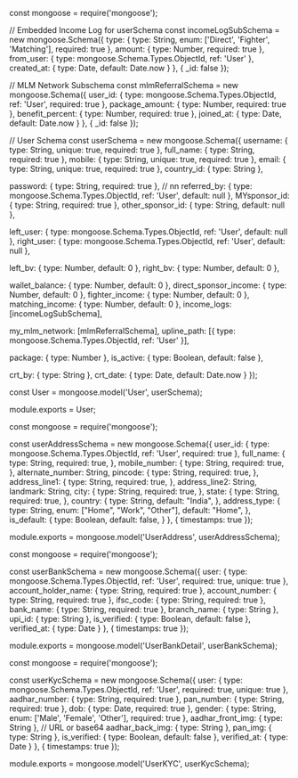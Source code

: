 const mongoose = require('mongoose');

// Embedded Income Log for userSchema
const incomeLogSubSchema = new mongoose.Schema({
  type: { type: String, enum: ['Direct', 'Fighter', 'Matching'], required: true },
  amount: { type: Number, required: true },
  from_user: { type: mongoose.Schema.Types.ObjectId, ref: 'User' },
  created_at: { type: Date, default: Date.now }
}, { _id: false });

// MLM Network Subschema
const mlmReferralSchema = new mongoose.Schema({
  user_id: { type: mongoose.Schema.Types.ObjectId, ref: 'User', required: true },
  package_amount: { type: Number, required: true },
  benefit_percent: { type: Number, required: true },
  joined_at: { type: Date, default: Date.now }
}, { _id: false });

// User Schema
const userSchema = new mongoose.Schema({
  username: { type: String, unique: true, required: true },
  full_name: { type: String, required: true },
  mobile: { type: String, unique: true, required: true },
  email: { type: String, unique: true, required: true },
  country_id: { type: String },

  password: { type: String, required: true },
// nn
 referred_by: { type: mongoose.Schema.Types.ObjectId, ref: 'User', default: null },
MYsponsor_id: { type: String, required: true },
other_sponsor_id: { type: String, default: null }, 

  left_user: { type: mongoose.Schema.Types.ObjectId, ref: 'User', default: null },
  right_user: { type: mongoose.Schema.Types.ObjectId, ref: 'User', default: null },

  left_bv: { type: Number, default: 0 },
  right_bv: { type: Number, default: 0 },

  wallet_balance: { type: Number, default: 0 },
  direct_sponsor_income: { type: Number, default: 0 },
  fighter_income: { type: Number, default: 0 },
  matching_income: { type: Number, default: 0 },
  income_logs: [incomeLogSubSchema],

  my_mlm_network: [mlmReferralSchema],
  upline_path: [{ type: mongoose.Schema.Types.ObjectId, ref: 'User' }],

  package: { type: Number },
  is_active: { type: Boolean, default: false },

  crt_by: { type: String },
  crt_date: { type: Date, default: Date.now }
});




const User = mongoose.model('User', userSchema);

module.exports = User;



const mongoose = require('mongoose');

const userAddressSchema = new mongoose.Schema({
  user_id: {
    type: mongoose.Schema.Types.ObjectId,
    ref: 'User',
    required: true
  },
  full_name: {
    type: String,
    required: true,
  },
  mobile_number: {
    type: String,
    required: true,
  },
  alternate_number: String,
  pincode: {
    type: String,
    required: true,
  },
  address_line1: {
    type: String,
    required: true,
  },
  address_line2: String,
  landmark: String,
  city: {
    type: String,
    required: true,
  },
  state: {
    type: String,
    required: true,
  },
  country: {
    type: String,
    default: "India",
  },
  address_type: {
    type: String,
    enum: ["Home", "Work", "Other"],
    default: "Home",
  },
  is_default: {
    type: Boolean,
    default: false,
  }
}, {
  timestamps: true
});

module.exports = mongoose.model('UserAddress', userAddressSchema);




const mongoose = require('mongoose');

const userBankSchema = new mongoose.Schema({
  user: { type: mongoose.Schema.Types.ObjectId, ref: 'User', required: true, unique: true },
  account_holder_name: { type: String, required: true },
  account_number: { type: String, required: true },
  ifsc_code: { type: String, required: true },
  bank_name: { type: String, required: true },
  branch_name: { type: String },
  upi_id: { type: String },
  is_verified: { type: Boolean, default: false },
  verified_at: { type: Date }
}, { timestamps: true });

module.exports = mongoose.model('UserBankDetail', userBankSchema);




const mongoose = require('mongoose');

const userKycSchema = new mongoose.Schema({
  user: { type: mongoose.Schema.Types.ObjectId, ref: 'User', required: true, unique: true },
  aadhar_number: { type: String, required: true },
  pan_number: { type: String, required: true },
  dob: { type: Date, required: true },
  gender: { type: String, enum: ['Male', 'Female', 'Other'], required: true },
  aadhar_front_img: { type: String },  // URL or base64
  aadhar_back_img: { type: String },
  pan_img: { type: String },
  is_verified: { type: Boolean, default: false },
  verified_at: { type: Date }
}, { timestamps: true });

module.exports = mongoose.model('UserKYC', userKycSchema);




